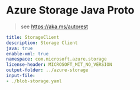 # Azure Storage Java Proto
> see https://aka.ms/autorest
```yaml
title: StorageClient
description: Storage Client
java: true
enable-xml: true
namespace: com.microsoft.azure.storage
license-header: MICROSOFT_MIT_NO_VERSION
output-folder: ../azure-storage
input-file:
- ./blob-storage.yaml
```
